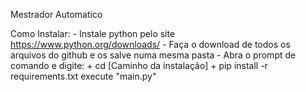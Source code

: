 Mestrador Automatico

Como Instalar:
    - Instale python pelo site https://www.python.org/downloads/ 
    - Faça o download de todos os arquivos do github e os salve numa mesma pasta
    - Abra o prompt de comando e digite:
        + cd [Caminho da instalação]
        + pip install -r requirements.txt
    execute "main.py"
    
